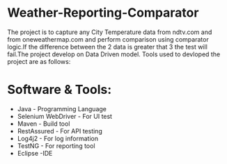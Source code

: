 # Weather-Reporting-Comparator

The project is to capture any City Temperature data from ndtv.com and from oneweathermap.com and perform comparison using comparator logic.If the difference between the 2 data is greater that 3 the test will fail.The project develop on Data Driven model. Tools used to devloped the project are as follows:

# Software & Tools:

- Java  - Programming Language
- Selenium WebDriver - For UI test
- Maven - Build tool 
- RestAssured - For API testing
- Log4j2 - For log information
- TestNG - For reporting tool
- Eclipse -IDE













